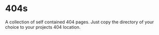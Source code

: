 # 404s

A collection of self contained 404 pages. Just copy the directory of your choice to your projects 404 location.
